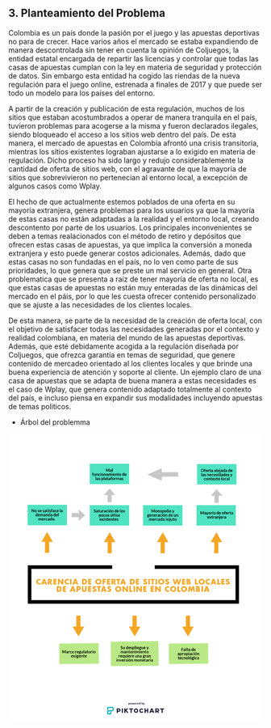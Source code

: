 ## 3. Planteamiento del Problema

Colombia es un país donde la pasión por el juego y las apuestas deportivas no para de crecer. Hace varios años el mercado se estaba expandiendo de manera descontrolada sin tener en cuenta la opinión de Coljuegos, la entidad estatal encargada de repartir las licencias y controlar que todas las casas de apuestas cumplan con la ley en materia de seguridad y protección de datos. Sin embargo esta entidad ha cogido las riendas de la nueva regulación para el juego online, estrenada a finales de 2017 y que puede ser todo un modelo para los países del entorno.

A partir de la creación y publicación de esta regulación, muchos de los sitios que estaban acostumbrados a operar de manera tranquila en el país, tuvieron problemas para acogerse a la misma y fueron declarados ilegales, siendo bloqueado el acceso a los sitios web dentro del país. De esta manera, el mercado de apuestas en Colombia afrontó una crisis transitoria, mientras los sitios existentes lograban ajustarse a lo exigido en materia de regulación. Dicho proceso ha sido largo y redujo considerablemente la cantidad de oferta de sitios web, con el agravante de que la mayoría de sitios que sobrevivieron no pertenecian al entorno local, a excepción de algunos casos como Wplay.

El hecho de que actualmente estemos poblados de una oferta en su mayoría extranjera, genera problemas para los usuarios ya que la mayoría de estas casas no están adaptadas a la realidad y el entorno local, creando descontento por parte de los usuarios. Los principales inconvenientes se deben a temas realacionados con el método de retiro y depósitos que ofrecen estas casas de apuestas, ya que implica la conversión a moneda extranjera y esto puede generar costos adicionales. Además, dado que estas casas no son fundadas en el país, no lo ven como parte de sus prioridades, lo que genera que se preste un mal servicio en general. Otra problematica que se presenta a raíz de tener mayoría de oferta no local, es que estas casas de apuestas no están muy enteradas de las dinámicas del mercado en el páis, por lo que les cuesta ofrecer contenido personalizado que se ajuste a las necesidades de los clientes locales.

De esta manera, se parte de la necesidad de la creación de oferta local, con el objetivo de satisfacer todas las necesidades generadas por el contexto y realidad colombiana, en materia del mundo de las apuestas deportivas. Además, que esté debidamente acogida a la regulación diseñada por Coljuegos, que ofrezca garantía en temas de seguridad, que genere contenido de mercadeo orientado al los clientes locales y que brinde una buena experiencia de atención y soporte al cliente. Un ejemplo claro de una casa de apuestas que se adapta de buena manera a estas necesidades es el caso de Wplay, que genera contenido adaptado totalmente al contexto del país, e incluso piensa en expandir sus modalidades incluyendo apuestas de temas politicos.

- Árbol del problemma

![Screenshot](problem_tree.png)
